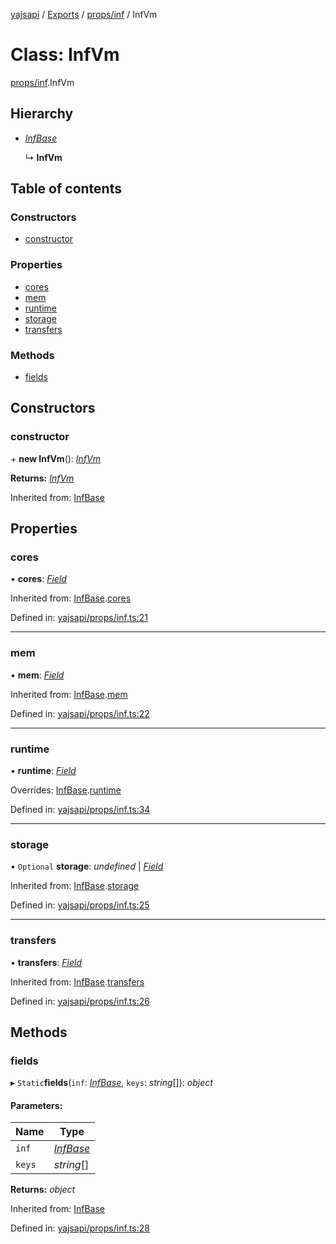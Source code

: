 [yajsapi](../README.md) / [Exports](../modules.md) / [props/inf](../modules/props_inf.md) / InfVm

# Class: InfVm

[props/inf](../modules/props_inf.md).InfVm

## Hierarchy

* [*InfBase*](props_inf.infbase.md)

  ↳ **InfVm**

## Table of contents

### Constructors

- [constructor](props_inf.infvm.md#constructor)

### Properties

- [cores](props_inf.infvm.md#cores)
- [mem](props_inf.infvm.md#mem)
- [runtime](props_inf.infvm.md#runtime)
- [storage](props_inf.infvm.md#storage)
- [transfers](props_inf.infvm.md#transfers)

### Methods

- [fields](props_inf.infvm.md#fields)

## Constructors

### constructor

\+ **new InfVm**(): [*InfVm*](props_inf.infvm.md)

**Returns:** [*InfVm*](props_inf.infvm.md)

Inherited from: [InfBase](props_inf.infbase.md)

## Properties

### cores

• **cores**: [*Field*](props_base.field.md)

Inherited from: [InfBase](props_inf.infbase.md).[cores](props_inf.infbase.md#cores)

Defined in: [yajsapi/props/inf.ts:21](https://github.com/golemfactory/yajsapi/blob/289a25a/yajsapi/props/inf.ts#L21)

___

### mem

• **mem**: [*Field*](props_base.field.md)

Inherited from: [InfBase](props_inf.infbase.md).[mem](props_inf.infbase.md#mem)

Defined in: [yajsapi/props/inf.ts:22](https://github.com/golemfactory/yajsapi/blob/289a25a/yajsapi/props/inf.ts#L22)

___

### runtime

• **runtime**: [*Field*](props_base.field.md)

Overrides: [InfBase](props_inf.infbase.md).[runtime](props_inf.infbase.md#runtime)

Defined in: [yajsapi/props/inf.ts:34](https://github.com/golemfactory/yajsapi/blob/289a25a/yajsapi/props/inf.ts#L34)

___

### storage

• `Optional` **storage**: *undefined* \| [*Field*](props_base.field.md)

Inherited from: [InfBase](props_inf.infbase.md).[storage](props_inf.infbase.md#storage)

Defined in: [yajsapi/props/inf.ts:25](https://github.com/golemfactory/yajsapi/blob/289a25a/yajsapi/props/inf.ts#L25)

___

### transfers

• **transfers**: [*Field*](props_base.field.md)

Inherited from: [InfBase](props_inf.infbase.md).[transfers](props_inf.infbase.md#transfers)

Defined in: [yajsapi/props/inf.ts:26](https://github.com/golemfactory/yajsapi/blob/289a25a/yajsapi/props/inf.ts#L26)

## Methods

### fields

▸ `Static`**fields**(`inf`: [*InfBase*](props_inf.infbase.md), `keys`: *string*[]): *object*

#### Parameters:

Name | Type |
------ | ------ |
`inf` | [*InfBase*](props_inf.infbase.md) |
`keys` | *string*[] |

**Returns:** *object*

Inherited from: [InfBase](props_inf.infbase.md)

Defined in: [yajsapi/props/inf.ts:28](https://github.com/golemfactory/yajsapi/blob/289a25a/yajsapi/props/inf.ts#L28)
